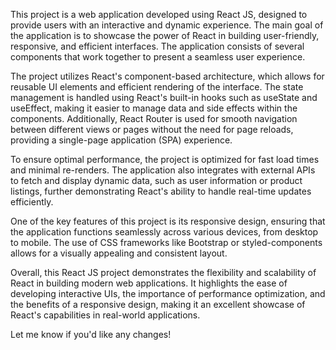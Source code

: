 This project is a web application developed using React JS, designed to provide users with an interactive and dynamic experience. The main goal of the application is to showcase the power of React in building user-friendly, responsive, and efficient interfaces. The application consists of several components that work together to present a seamless user experience.

The project utilizes React's component-based architecture, which allows for reusable UI elements and efficient rendering of the interface. The state management is handled using React's built-in hooks such as useState and useEffect, making it easier to manage data and side effects within the components. Additionally, React Router is used for smooth navigation between different views or pages without the need for page reloads, providing a single-page application (SPA) experience.

To ensure optimal performance, the project is optimized for fast load times and minimal re-renders. The application also integrates with external APIs to fetch and display dynamic data, such as user information or product listings, further demonstrating React's ability to handle real-time updates efficiently.

One of the key features of this project is its responsive design, ensuring that the application functions seamlessly across various devices, from desktop to mobile. The use of CSS frameworks like Bootstrap or styled-components allows for a visually appealing and consistent layout.

Overall, this React JS project demonstrates the flexibility and scalability of React in building modern web applications. It highlights the ease of developing interactive UIs, the importance of performance optimization, and the benefits of a responsive design, making it an excellent showcase of React's capabilities in real-world applications.

Let me know if you'd like any changes!
